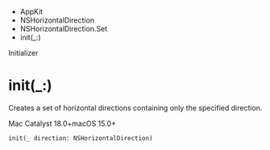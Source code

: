 

- AppKit
- NSHorizontalDirection
- NSHorizontalDirection.Set
-  init(\_:) 

Initializer

# init(\_:)

Creates a set of horizontal directions containing only the specified direction.

Mac Catalyst 18.0+macOS 15.0+

``` source
init(_ direction: NSHorizontalDirection)
```

